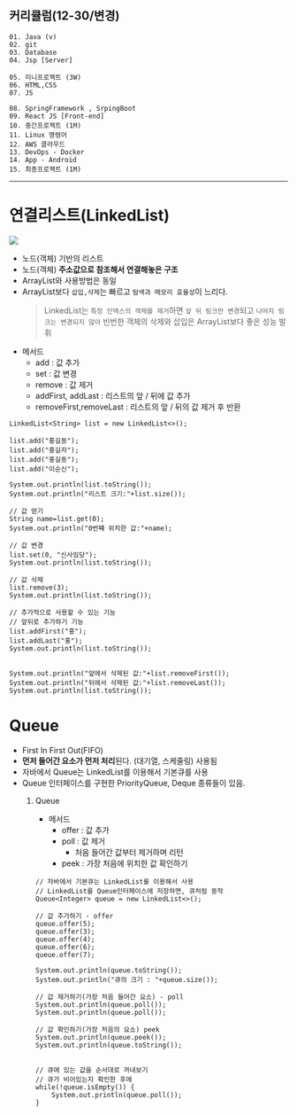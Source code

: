 ## 커리큘럼(12-30/변경)
```
01. Java (v)
02. git 
03. Database
04. Jsp [Server]

05. 미니프로젝트 (3W)
06. HTML,CSS  
07. JS

08. SpringFramework , SrpingBoot
09. React JS [Front-end]
10. 중간프로젝트 (1M)
11. Linux 명령어
12. AWS 클라우드
13. DevOps - Docker
14. App - Android
15. 최종프로젝트 (1M)
```
---
# 연결리스트(LinkedList)
<img src = "https://buly.kr/1n3AFnT"></img>

+ 노드(객체) 기반의 리스트
+ 노드(객체) **주소값으로 참조해서 연결해놓은 구조**
+ ArrayList와 사용방법은 동일
+ ArrayList보다 `삽입,삭제`는 빠르고 `탐색과 메모리 효율성`이 느리다.
    > LinkedList는 `특정 인덱스의 객체를 제거`하면 `앞 뒤 링크만 변경`되고 `나머지 링크는 변경되지 않아` 빈번한 객체의 삭제와 삽입은 ArrayList보다 좋은 성능 발휘
+ 메서드
    + add
        : 값 추가
    + set
        : 값 변경
    + remove
        : 값 제거
    + addFirst, addLast
        : 리스트의 앞 / 뒤에 값 추가
    + removeFirst,removeLast
        : 리스트의 앞 / 뒤의 값 제거 후 반환


```
LinkedList<String> list = new LinkedList<>();

list.add("홍길동");
list.add("홍길자");
list.add("홍길동");
list.add("이순신");

System.out.println(list.toString());
System.out.println("리스트 크기:"+list.size());

// 값 얻기
String name=list.get(0);
System.out.println("0번쨰 위치한 값:"+name);

// 값 변경
list.set(0, "신사임당");
System.out.println(list.toString());

// 값 삭제
list.remove(3);
System.out.println(list.toString());

// 추가적으로 사용할 수 있는 기능
// 앞뒤로 추가하기 기능
list.addFirst("홍");
list.addLast("홍");
System.out.println(list.toString());


System.out.println("앞에서 삭제된 값:"+list.removeFirst());
System.out.println("뒤에서 삭제된 값:"+list.removeLast());
System.out.println(list.toString());
```


# Queue
+ First In First Out(FIFO)
+ **먼저 들어간 요소가 먼저 처리**된다. (대기열, 스케줄링) 사용됨
+ 자바에서 Queue는 LinkedList를 이용해서 기본큐를 사용
+ Queue 인터페이스를 구현한 PriorityQueue, Deque 종류들이 있음.
    1. Queue
        + 메서드
            + offer
                : 값 추가
            + poll
                : 값 제거
                + 처음 들어간 값부터 제거하며 리턴
            + peek
                : 가장 처음에 위치한 값 확인하기
        

        ```
        // 자바에서 기본큐는 LinkedList를 이용해서 사용
		// LinkedList를 Queue인터페이스에 저장하면, 큐처럼 동작
		Queue<Integer> queue = new LinkedList<>();
		
		// 값 추가하기 - offer
		queue.offer(5);
		queue.offer(3);
		queue.offer(4);
		queue.offer(6);
		queue.offer(7);
		
		System.out.println(queue.toString());
		System.out.println("큐의 크기 : "+queue.size());
		
		// 값 제거하기(가장 처음 들어간 요소) - poll
		System.out.println(queue.poll());
		System.out.println(queue.poll());
		
		// 값 확인하기(가장 처음의 요소) peek
		System.out.println(queue.peek());
		System.out.println(queue.toString());
		
		
		// 큐에 있는 값을 순서대로 꺼내보기
		// 큐가 비어있는지 확인한 후에
		while(!queue.isEmpty()) {
			System.out.println(queue.poll());
		}
        ```
